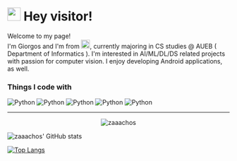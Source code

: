<h1><img src="https://emojis.slackmojis.com/emojis/images/1643515023/10521/meow_code.gif?1643515023" width="30"/> Hey visitor!</h1>


<p>Welcome to my page! </br> I'm Giorgos and I'm from <img src="https://emojipedia-us.s3.dualstack.us-west-1.amazonaws.com/thumbs/160/google/313/flag-greece_1f1ec-1f1f7.png" width="20"/>, currently majoring in CS studies @ AUEB ( Department of Informatics ). I'm interested in AI/ML/DL/DS related projects with passion for computer vision. I enjoy developing Android applications, as well. </p>
<h3>Things I code with</h3>
<p>
  <img alt="Python" src="https://img.shields.io/badge/Python-white?style=for-the-badge&logo=python" />
  <img alt="Python" src="https://img.shields.io/badge/Java-critical?style=for-the-badge&logo=java" />
  <img alt="Python" src="https://img.shields.io/badge/Kotlin-blueviolet?style=for-the-badge&logo=kotlin" />
  <img alt="Python" src="https://img.shields.io/badge/Tensorflow-red?style=for-the-badge&logo=tensorflow" />
  <img alt="Python" src="https://img.shields.io/badge/PyTorch-orange?style=for-the-badge&logo=pytorch" />
</p>

------------
<p align="center"> <img src="https://komarev.com/ghpvc/?username=zaaachos" alt="zaaachos" /> </p>

![zaaachos' GitHub stats](https://github-readme-stats.vercel.app/api?username=zaaachos&show_icons=true&theme=tokyonight)

[![Top Langs](https://github-readme-stats.vercel.app/api/top-langs/?username=zaaachos)](https://github.com/zaaachos/github-readme-stats)





